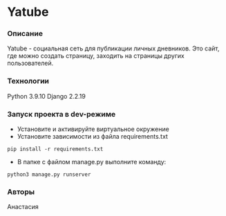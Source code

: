 # Yatube
### Описание
Yatube - социальная сеть для публикации личных дневников. Это сайт, где можно создать страницу, заходить на страницы других пользователей.
### Технологии
Python 3.9.10
Django  2.2.19
### Запуск проекта в dev-режиме
- Установите и активируйте виртуальное окружение
- Установите зависимости из файла requirements.txt
```
pip install -r requirements.txt
``` 
- В папке с файлом manage.py выполните команду:
```
python3 manage.py runserver
```
### Авторы
Анастасия
